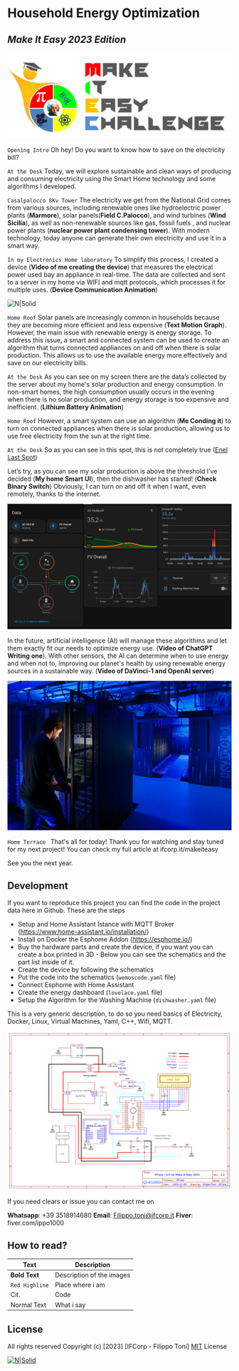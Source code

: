 
# Household Energy Optimization 

## _Make It Easy 2023 Edition_
[![N|Solid](https://github.com/ippo1000/MakeItEasy2023/blob/main/IMG/3.png?raw=true)](https://www.makeiteasychallenge.it/)

`Opening Intro`
Oh hey! Do you want to know how to save on the electricity bill?


`At the Desk`
Today, we will explore sustainable and clean ways of producing and consuming electricity using the Smart Home technology and some algorithms I developed.

`Casalpalocco 8Kv Tower`
The electricity we get from the National Grid comes from various sources, including renewable ones like hydroelectric power plants (**Marmore**), solar panels(**Field C.Palocco**), and wind turbines (**Wind Sicilia**), as well as non-renewable sources like gas, fossil fuels , and nuclear power plants (**nuclear power plant condensing tower**).
With modern technology, today anyone can generate their own electricity and use it in a smart way. 


`In my Electronics Home laboratory`
To simplify this process, I created a device (**Video of me creating the device**) that measures the electrical power used bay an appliance in real-time. The data are collected and sent to a server in my home via WIFI and mqtt protocols, which processes it for multiple uses. (**Device Communication Animation**)

![N|Solid](https://github.com/ippo1000/MakeItEasy2023/blob/main/IMG/1.gif?raw=true)

`Home Roof`
Solar panels are increasingly common in households because they are becoming more efficient and less expensive (**Text Motion Graph**). However, the main issue with renewable energy is energy storage.
To address this issue, a smart and connected system can be used to create an algorithm that turns connected appliances on and off when there is solar production. This allows us to use the available energy more effectively and save on our electricity bills.

`At the Desk`
As you can see on my screen there are the data’s collected by the server about my home's solar production and energy consumption. In non-smart homes, the high consumption usually occurs in the evening when there is no solar production, and energy storage is too expensive and inefficient. (**Lithium Battery Animation**) 

`Home Roof`
However, a smart system can use an algorithm (**Me Conding it**) to turn on connected appliances when there is solar production, allowing us to use free electricity from the sun at the right time. 

`At the Desk`
So as you can see in this spot, this is not completely true ([Enel Last Spot](https://www.youtube.com/watch?v=L0udZNkpgVE&list=PLLZyU9TzayOe90SZy9EU5G5uVcYI-2vww&index=19))

Let’s try, as you can see my solar production is above the threshold I’ve decided (**My home Smart UI**), then the dishwasher has started! (**Check Binary Switch**) Obviously, I can turn on and off it when I want, even remotely, thanks to the internet.

![N|Solid](https://github.com/ippo1000/MakeItEasy2023/blob/main/IMG/5.png?raw=true)

In the future, artificial intelligence (AI) will manage these algorithms and let them exactly fit our needs to optimize energy use. (**Video of ChatGPT Writing one**). With other sensors, the AI can determine when to use energy and when not to, improving our planet's health by using renewable energy sources in a sustainable way. (**Video of DaVinci-1 and OpenAI server**)

![N|Solid](https://raw.githubusercontent.com/ippo1000/MakeItEasy2023/main/IMG/IMG6.webp)

`Home Terrace `
That's all for today! Thank you for watching and stay tuned for my next project!
You can check my full article at ifcorp.it/makeiteasy

See you the next year. 

## Development 
If you want to reproduce this project you can find the code in the project data here in Github. 
These are the steps 

- Setup and Home Assistant Istance with MQTT Broker (https://www.home-assistant.io/installation/)
- Install on Docker the Esphome Addon (https://esphome.io/)
- Buy the hardware parts and create the device, if you want you can create a box printed in 3D - Below you can see the schematics and the part list inside of it.
- Create the device by following the schematics 
- Put the code into the schematics (`wemoscode.yaml` file)
- Connect Esphome with Home Assistant
- Create the energy dashboard (`lovelace.yaml` file)
- Setup the Algorithm for the Washing Machine (`dishwasher.yaml` file)

This is a very generic description, to do so you need basics of 
Electricity, Docker, Linux, Virtual Machines, Yaml, C++, Wifi, MQTT. 

![N|Solid](https://github.com/ippo1000/MakeItEasy2023/blob/main/IMG/4.png?raw=true)

If you need clears or issue you can contact me on

**Whatsapp**: +39 3518914680
**Email**: Filippo.toni@ifcorp.it
**Fiver**: fiver.com/ippo1000


## How to read? 

| Text | Description |
| ------ | ------ |
| **Bold Text** | Description of the images |
| `Red Highline` | Place where i am |
| Cit. | Code |
| Normal Text | What i say |

## License
All rights reserved
Copyright (c) [2023] [IFCorp - Filippo Toni]
[MIT](https://choosealicense.com/licenses/mit/) License


[![N|Solid](https://i.ibb.co/kDcyNtD/Powered-By.png)](ifcorp.it)



